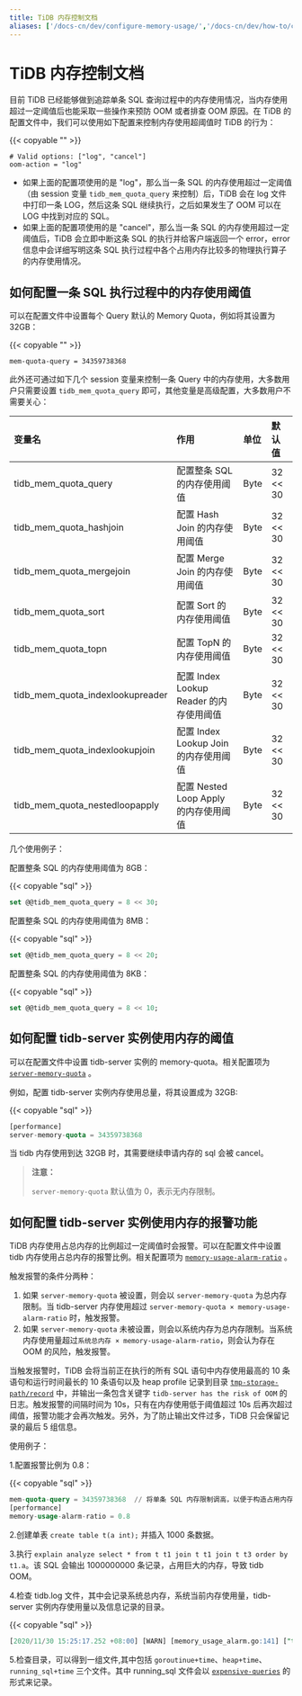 ```yaml
---
title: TiDB 内存控制文档
aliases: ['/docs-cn/dev/configure-memory-usage/','/docs-cn/dev/how-to/configure/memory-control/']
---
```


# TiDB 内存控制文档

目前 TiDB 已经能够做到追踪单条 SQL 查询过程中的内存使用情况，当内存使用超过一定阈值后也能采取一些操作来预防 OOM 或者排查 OOM 原因。在 TiDB 的配置文件中，我们可以使用如下配置来控制内存使用超阈值时 TiDB 的行为：

{{< copyable "" >}}

```
# Valid options: ["log", "cancel"]
oom-action = "log"
```

- 如果上面的配置项使用的是 "log"，那么当一条 SQL 的内存使用超过一定阈值（由 session 变量 `tidb_mem_quota_query` 来控制）后，TiDB 会在 log 文件中打印一条 LOG，然后这条 SQL 继续执行，之后如果发生了 OOM 可以在 LOG 中找到对应的 SQL。
- 如果上面的配置项使用的是 "cancel"，那么当一条 SQL 的内存使用超过一定阈值后，TiDB 会立即中断这条 SQL 的执行并给客户端返回一个 error，error 信息中会详细写明这条 SQL 执行过程中各个占用内存比较多的物理执行算子的内存使用情况。

## 如何配置一条 SQL 执行过程中的内存使用阈值

可以在配置文件中设置每个 Query 默认的 Memory Quota，例如将其设置为 32GB：

{{< copyable "" >}}

```
mem-quota-query = 34359738368
```

此外还可通过如下几个 session 变量来控制一条 Query 中的内存使用，大多数用户只需要设置 `tidb_mem_quota_query` 即可，其他变量是高级配置，大多数用户不需要关心：

| 变量名                            | 作用                                              | 单位  | 默认值    |
|:-----------------------------------|:---------------------------------------------------|:-------|:-----------|
| tidb_mem_quota_query              | 配置整条 SQL 的内存使用阈值                       | Byte  | 32 << 30  |
| tidb_mem_quota_hashjoin           | 配置 Hash Join 的内存使用阈值                     | Byte  | 32 << 30  |
| tidb_mem_quota_mergejoin          | 配置 Merge Join 的内存使用阈值                    | Byte  | 32 << 30  |
| tidb_mem_quota_sort               | 配置 Sort 的内存使用阈值                          | Byte  | 32 << 30  |
| tidb_mem_quota_topn               | 配置 TopN 的内存使用阈值                          | Byte  | 32 << 30  |
| tidb_mem_quota_indexlookupreader  | 配置 Index Lookup Reader 的内存使用阈值           | Byte  | 32 << 30  |
| tidb_mem_quota_indexlookupjoin    | 配置 Index Lookup Join 的内存使用阈值             | Byte  | 32 << 30  |
| tidb_mem_quota_nestedloopapply    | 配置 Nested Loop Apply 的内存使用阈值             | Byte  | 32 << 30  |

几个使用例子：

配置整条 SQL 的内存使用阈值为 8GB：

{{< copyable "sql" >}}

```sql
set @@tidb_mem_quota_query = 8 << 30;
```

配置整条 SQL 的内存使用阈值为 8MB：

{{< copyable "sql" >}}

```sql
set @@tidb_mem_quota_query = 8 << 20;
```

配置整条 SQL 的内存使用阈值为 8KB：

{{< copyable "sql" >}}

```sql
set @@tidb_mem_quota_query = 8 << 10;
```

## 如何配置 tidb-server 实例使用内存的阈值

可以在配置文件中设置 tidb-server 实例的 memory-quota。相关配置项为 [`server-memory-quota`](/tidb-configuration-file.md#server-memory-quota) 。

例如，配置 tidb-server 实例内存使用总量，将其设置成为 32GB:

{{< copyable "sql" >}}

```sql
[performance]
server-memory-quota = 34359738368
```

当 tidb 内存使用到达 32GB 时，其需要继续申请内存的 sql 会被 cancel。
> **注意：**
>
> `server-memory-quota` 默认值为 0，表示无内存限制。

## 如何配置 tidb-server 实例使用内存的报警功能

TiDB 内存使用占总内存的比例超过一定阈值时会报警。可以在配置文件中设置 tidb 内存使用占总内存的报警比例。相关配置项为 [`memory-usage-alarm-ratio`](/tidb-configuration-file.md#memory-usage-alarm-ratio) 。

触发报警的条件分两种：

1. 如果 `server-memory-quota` 被设置，则会以 `server-memory-quota` 为总内存限制。当 tidb-server 内存使用超过 `server-memory-quota × memory-usage-alarm-ratio` 时，触发报警。
2. 如果 `server-memory-quota` 未被设置，则会以系统内存为总内存限制。当系统内存使用量超过`系统总内存 × memory-usage-alarm-ratio`，则会认为存在 OOM 的风险，触发报警。

当触发报警时，TiDB 会将当前正在执行的所有 SQL 语句中内存使用最高的 10 条语句和运行时间最长的 10 条语句以及 heap profile 记录到目录 [`tmp-storage-path/record`](/tidb-configuration-file.md#tmp-storage-path) 中，并输出一条包含关键字 `tidb-server has the risk of OOM` 的日志。触发报警的间隔时间为 10s，只有在内存使用低于阈值超过 10s 后再次超过阈值，报警功能才会再次触发。另外，为了防止输出文件过多，TiDB 只会保留记录的最后 5 组信息。

使用例子：

1.配置报警比例为 0.8：

{{< copyable "sql" >}}

```sql
mem-quota-query = 34359738368  // 将单条 SQL 内存限制调高，以便于构造占用内存较大的 SQL
[performance]
memory-usage-alarm-ratio = 0.8
```

2.创建单表 `create table t(a int);` 并插入 1000 条数据。

3.执行 `explain analyze select * from t t1 join t t1 join t t3 order by t1.a`。该 SQL 会输出 1000000000 条记录，占用巨大的内存，导致 tidb OOM。

4.检查 tidb.log 文件，其中会记录系统总内存，系统当前内存使用量，tidb-server 实例内存使用量以及信息记录的目录。

{{< copyable "sql" >}}

```sql
[2020/11/30 15:25:17.252 +08:00] [WARN] [memory_usage_alarm.go:141] ["tidb-server has the risk of OOM. Running SQLs and heap profile will be recorded in record path"] ["is server-memory-quota set"=false] ["system memory total"=33682427904] ["system memory usage"=27142864896] ["tidb-server memory usage"=22417922896] [memory-usage-alarm-ratio=0.8] ["record path"="/tmp/1000_tidb/MC4wLjAuMDo0MDAwLzAuMC4wLjA6MTAwODA=/tmp-storage/record"]
```

5.检查目录，可以得到一组文件,其中包括 `goroutinue+time`、`heap+time`、`running_sql+time` 三个文件。其中 running_sql 文件会以 [`expensive-queries`](/identify-expensive-queries.md) 的形式来记录。
